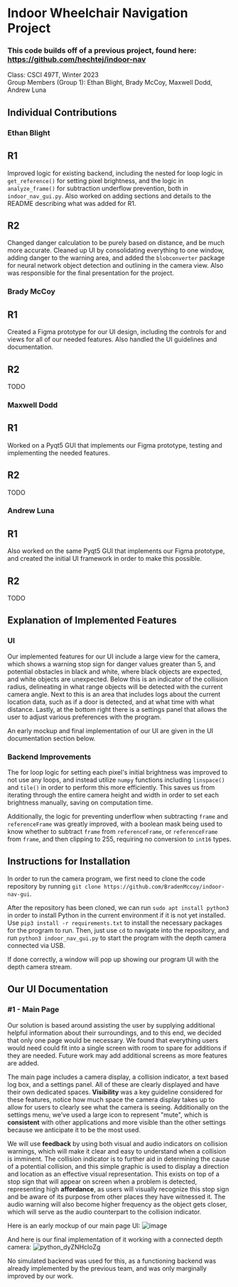 # Indoor Wheelchair Navigation Project
### This code builds off of a previous project, found here: https://github.com/hechtej/indoor-nav

Class: CSCI 497T, Winter 2023\
Group Members (Group 1): Ethan Blight, Brady McCoy, Maxwell Dodd, Andrew Luna

## Individual Contributions

### Ethan Blight
## R1
Improved logic for existing backend, including the nested for loop logic in `get_reference()` for setting pixel brightness, and the logic in `analyze_frame()` for subtraction underflow prevention, both in `indoor_nav_gui.py`. Also worked on adding sections and details to the README describing what was added for R1.

## R2
Changed danger calculation to be purely based on distance, and be much more accurate. Cleaned up UI by consolidating everything to one window, adding danger to the warning area, and added the `blobconverter` package for neural network object detection and outlining in the camera view. Also was responsible for the final presentation for the project.
### Brady McCoy
## R1
Created a Figma prototype for our UI design, including the controls for and views for all of our needed features. Also handled the UI guidelines and documentation.

## R2
TODO
### Maxwell Dodd
## R1
Worked on a Pyqt5 GUI that implements our Figma prototype, testing and implementing the needed features.

## R2
TODO
### Andrew Luna
## R1
Also worked on the same Pyqt5 GUI that implements our Figma prototype, and created the initial UI framework in order to make this possible.

## R2
TODO
## Explanation of Implemented Features

### UI
Our implemented features for our UI include a large view for the camera, which shows a warning stop sign for danger values greater than 5, and potential obstacles in black and white, where black objects are expected, and white objects are unexpected. Below this is an indicator of the collision radius, delineating in what range objects will be detected with the current camera angle. Next to this is an area that includes logs about the current location data, such as if a door is detected, and at what time with what distance. Lastly, at the bottom right there is a settings panel that allows the user to adjust various preferences with the program.

An early mockup and final implementation of our UI are given in the UI documentation section below.

### Backend Improvements
The for loop logic for setting each pixel's initial brightness was improved to not use any loops, and instead utilize `numpy` functions including `linspace()` and `tile()` in order to perform this more efficiently. This saves us from iterating through the entire camera height and width in order to set each brightness manually, saving on computation time.

Additionally, the logic for preventing underflow when subtracting `frame` and `referenceFrame` was greatly improved, with a boolean mask being used to know whether to subtract `frame` from `referenceFrame`, or `referenceFrame` from `frame`, and then clipping to 255, requiring no conversion to `int16` types.

## Instructions for Installation
In order to run the camera program, we first need to clone the code repository by running `git clone https://github.com/BradenMccoy/indoor-nav-gui`.

After the repository has been cloned, we can run `sudo apt install python3` in order to install Python in the current environment if it is not yet installed. Use `pip3 install -r requirements.txt` to install the necessary packages for the program to run. Then, just use `cd` to navigate into the repository, and run `python3 indoor_nav_gui.py` to start the program with the depth camera connected via USB.

If done correctly, a window will pop up showing our program UI with the depth camera stream.

## Our UI Documentation

### #1 - Main Page

Our solution is based around assisting the user by supplying additional helpful information about their surroundings, and to this end, we decided that only one page would be necessary. We found that everything users would need could fit into a single screen with room to spare for additions if they are needed. Future work may add additional screens as more features are added.

The main page includes a camera display, a collision indicator, a text based log box, and a settings panel. All of these are clearly displayed and have their own dedicated spaces. **Visibility** was a key guideline considered for these features, notice how much space the camera display takes up to allow for users to clearly see what the camera is seeing. Additionally on the settings menu, we’ve used a large icon to represent "mute", which is **consistent** with other applications and more visible than the other settings because we anticipate it to be the most used.

We will use **feedback** by using both visual and audio indicators on collision warnings, which will make it clear and easy to understand when a collision is imminent. The collision indicator is to further aid in determining the cause of a potential collision, and this simple graphic is used to display a direction and location as an effective visual representation. This exists on top of a stop sign that will appear on screen when a problem is detected, representing high **affordance**, as users will visually recognize this stop sign and be aware of its purpose from other places they have witnessed it. The audio warning will also become higher frequency as the object gets closer, which will serve as the audio counterpart to the collision indicator.

Here is an early mockup of our main page UI:
![image](https://user-images.githubusercontent.com/13970556/219263404-354d13b7-30e5-42de-9ccc-30ce7ede7acd.png)

And here is our final implementation of it working with a connected depth camera:
![python_dyZNHcloZg](https://user-images.githubusercontent.com/55826558/222355730-b4e398e5-d61b-45ad-94bb-dcf2625958ca.png)

No simulated backend was used for this, as a functioning backend was already implemented by the previous team, and was only marginally improved by our work.
